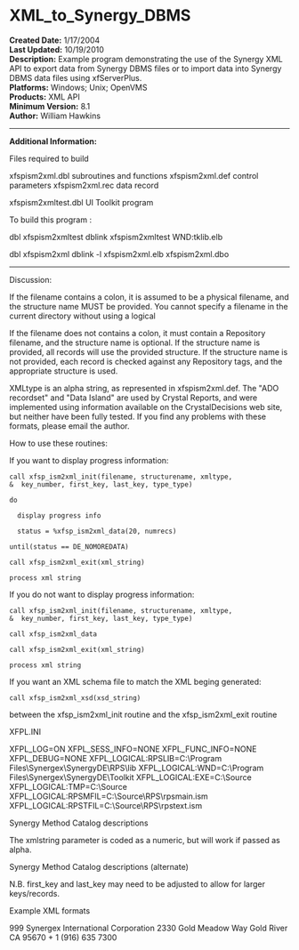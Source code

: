 # XML_to_Synergy_DBMS<br />
**Created Date:** 1/17/2004<br />
**Last Updated:** 10/19/2010<br />
**Description:** Example program demonstrating the use of the Synergy XML API to export data from Synergy DBMS files or to import data into Synergy DBMS data files using xfServerPlus.<br />
**Platforms:** Windows; Unix; OpenVMS<br />
**Products:** XML API<br />
**Minimum Version:** 8.1<br />
**Author:** William Hawkins
<hr>

**Additional Information:**

Files required to build

 xfspism2xml.dbl               subroutines and functions
 xfspism2xml.def               control parameters
 xfspism2xml.rec               data record

 xfspism2xmltest.dbl           UI Toolkit program

 To build this program :

 dbl xfspism2xmltest
 dblink xfspism2xmltest WND:tklib.elb

 dbl xfspism2xml
 dblink -l xfspism2xml.elb xfspism2xml.dbo
 <hr>

 Discussion:

  If the filename contains a colon, it is assumed to be a physical filename,
  and the structure name MUST be provided. You cannot specify a filename in
  the current directory without using a logical

  If the filename does not contains a colon, it must contain a Repository
  filename, and the structure name is optional.  If the structure name is
  provided, all records will use the provided structure.  If the structure
  name is not provided, each record is checked against any Repository tags,
  and the appropriate structure is used.

  XMLtype is an alpha string, as represented in xfspism2xml.def.
  The "ADO recordset" and "Data Island" are used by Crystal Reports, and
  were implemented using information available on the CrystalDecisions web
  site, but neither have been fully tested.  If you find any problems with
  these formats, please email the author.


  How to use these routines:



  If you want to display progress information:

    call xfsp_ism2xml_init(filename, structurename, xmltype,
    &  key_number, first_key, last_key, type_type)

    do

      display progress info

      status = %xfsp_ism2xml_data(20, numrecs)

    until(status == DE_NOMOREDATA)

    call xfsp_ism2xml_exit(xml_string)

    process xml string



  If you do not want to display progress information:

    call xfsp_ism2xml_init(filename, structurename, xmltype,
    &  key_number, first_key, last_key, type_type)

    call xfsp_ism2xml_data

    call xfsp_ism2xml_exit(xml_string)

    process xml string




  If you want an XML schema file to match the XML beging generated:

    call xfsp_ism2xml_xsd(xsd_string)

  between the xfsp_ism2xml_init routine and the xfsp_ism2xml_exit routine




 XFPL.INI

 XFPL_LOG=ON
 XFPL_SESS_INFO=NONE
 XFPL_FUNC_INFO=NONE
 XFPL_DEBUG=NONE
 XFPL_LOGICAL:RPSLIB=C:\Program Files\Synergex\SynergyDE\RPS\lib
 XFPL_LOGICAL:WND=C:\Program Files\Synergex\SynergyDE\Toolkit
 XFPL_LOGICAL:EXE=C:\Source
 XFPL_LOGICAL:TMP=C:\Source
 XFPL_LOGICAL:RPSMFIL=C:\Source\RPS\rpsmain.ism
 XFPL_LOGICAL:RPSTFIL=C:\Source\RPS\rpstext.ism


 Synergy Method Catalog descriptions

 <method name="xfsp_ism2xml_init" id="xfsp_ism2xml_init" elb="EXE:xfspism2xml">
   <methodresult type="value" size="4"/>
   <param name="filename" type="alpha" size="255"/>
   <param name="structurename" type="alpha" size="30" required="no"/>
   <param name="xml_type" type="alpha" size="25" required="no"/>
   <param name="keynumber" type="decimal" size="3" required="no"/>
   <param name="first_key" type="alpha" size="80" required="no"/>
   <param name="last_key" type="alpha" size="80" required="no"/>
   <param name="keyrangetype" type="decimal" size="1" required="no"/>
 </method>

 <method name="xfsp_ism2xml_data" id="xfsp_ism2xml_data" elb="EXE:xfspism2xml">
   <methodresult type="value" size="4"/>
   <param name="max_records" type="integer" size="4" required="no"/>
   <param name="number_of_records" type="integer" size="4" required="no" dir="out"/>
 </method>

 <method name="xfsp_ism2xml_exit" id="xfsp_ism2xml_exit" elb="EXE:xfspism2xml">
   <methodresult type="value" size="4"/>
   <param name="xml_handle" type="handle" dir="out"/>
 </method>

 <method name="xfsp_ism2xml_xsd" id="xfsp_ism2xml_xsd" elb="EXE:xfspism2xml">
   <methodresult type="value" size="4"/>
   <param name="xsd_handle" type="handle" dir="out"/>
 </method>

 <method name="get_error_text" id="get_error_text" elb="EXE:xfspism2xml">
   <methodresult type="value" size="4"/>
   <param name="errornumber" type="integer" size="4" required="no"/>
   <param name="errortext" type="alpha" size="80" required="no" dir="out"/>
 </method>


 The xmlstring parameter is coded as a numeric, but will work if passed as alpha.

 Synergy Method Catalog descriptions (alternate)

 <method name="xfsp_ism2xml_exit" id="xfsp_ism2xml_exit" elb="EXE:xfspism2xml">
   <methodresult type="value" size="4"/>
   <param name="xmlstring" type="alpha" size="65535" dir="out"/>
 </method>

 <method name="xfsp_ism2xml_xsd" id="xfsp_ism2xml_xsd" elb="EXE:xfspism2xml">
   <methodresult type="value" size="4"/>
   <param name="xsdstring" type="alpha" size="65535" dir="out"/>
 </method>

 N.B. first_key and last_key may need to be adjusted to allow for larger keys/records.


 Example XML formats

<?xml version='1.0'?>
<xfspism2xml XMLtype="nameTAG value=">
  <file name="CUSTOMER">
    <CUSTOMER keynum="0">
      <cust_id value="999"/>
      <cust_name value="Synergex International Corporation"/>
      <cust_adr1 value="2330 Gold Meadow Way"/>
      <cust_adr2 value=""/>
      <cust_city value="Gold River"/>
      <cust_state value="CA"/>
      <cust_zip value="95670"/>
      <cust_phone value=" + 1 (916) 635 7300"/>
    </CUSTOMER>
  </file>
</xfspism2xml>

<?xml version='1.0'?>
<xfspism2xml XMLtype="TAG name= value=">
  <file name="CUSTOMER">
    <structure name="CUSTOMER" keynum="0">
      <field name="cust_id" value="999"/>
      <field name="cust_name" value="Synergex International Corporation"/>
      <field name="cust_adr1" value="2330 Gold Meadow Way"/>
      <field name="cust_adr2" value=""/>
      <field name="cust_city" value="Gold River"/>
      <field name="cust_state" value="CA"/>
      <field name="cust_zip" value="95670"/>
      <field name="cust_phone" value=" + 1 (916) 635 7300"/>
    </structure>
  </file>
</xfspism2xml>

<?xml version='1.0'?>
<xfspism2xml XMLtype="nameTAG DATA nameENDTAG">
  <file name="CUSTOMER">
    <CUSTOMER keynum="0">
      <cust_id>999</cust_id>
      <cust_name>Synergex International Corporation</cust_name>
      <cust_adr1>2330 Gold Meadow Way</cust_adr1>
      <cust_adr2/>
      <cust_city>Gold River</cust_city>
      <cust_state>CA</cust_state>
      <cust_zip>95670</cust_zip>
      <cust_phone> + 1 (916) 635 7300</cust_phone>
    </CUSTOMER>
  </file>
</xfspism2xml>
